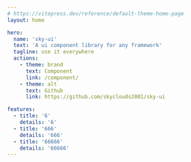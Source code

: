 ```yaml
---
# https://vitepress.dev/reference/default-theme-home-page
layout: home

hero:
  name: 'sky-ui'
  text: 'A ui component library for any framework'
  tagline: use it everywhere
  actions:
    - theme: brand
      text: Component
      link: /component/
    - theme: alt
      text: Github
      link: https://github.com/skyclouds2001/sky-ui

features:
  - title: '6'
    details: '6'
  - title: '666'
    details: '666'
  - title: '66666'
    details: '66666'
---
```

